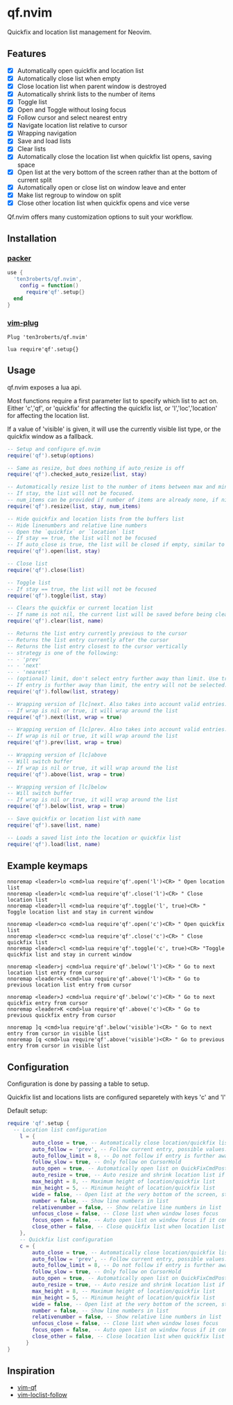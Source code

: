 # qf.nvim
Quickfix and location list management for Neovim.

## Features

- [X] Automatically open quickfix and location list
- [X] Automatically close list when empty
- [X] Close location list when parent window is destroyed
- [X] Automatically shrink lists to the number of items
- [X] Toggle list
- [X] Open and Toggle without losing focus
- [X] Follow cursor and select nearest entry
- [X] Navigate location list relative to cursor
- [X] Wrapping navigation
- [X] Save and load lists
- [X] Clear lists
- [X] Automatically close the location list when quickfix list opens, saving
  space
- [X] Open list at the very bottom of the screen rather than at the bottom of
  current split
- [X] Automatically open or close list on window leave and enter
- [X] Make list regroup to window on split
- [X] Close other location list when quickfix opens and vice verse

Qf.nvim offers many customization options to suit your workflow.

## Installation
### [packer](https://github.com/wbthomason/packer.nvim)

```lua
use {
  'ten3roberts/qf.nvim',
    config = function()
      require'qf'.setup{}
  end
}
```

### [vim-plug](https://github.com/junegunn/vim-plug)

```vim
Plug 'ten3roberts/qf.nvim'

lua require'qf'.setup{}
```

## Usage

qf.nvim exposes a lua api.

Most functions require a first parameter list to specify which list to act on.
Either 'c','qf', or 'quickfix' for affecting the quickfix list, or
'l','loc','location' for affecting the location list. 

If a value of 'visible' is given, it will use the currently visible list type,
or the quickfix window as a fallback.

```lua
-- Setup and configure qf.nvim
require('qf').setup(options)

-- Same as resize, but does nothing if auto_resize is off
require('qf').checked_auto_resize(list, stay)

-- Automatically resize list to the number of items between max and min height
-- If stay, the list will not be focused.
-- num_items can be provided if number of items are already none, if nil, they will be queried
require('qf').resize(list, stay, num_items)

-- Hide quickfix and location lists from the buffers list
-- Hide linenumbers and relative line numbers
-- Open the `quickfix` or `location` list
-- If stay == true, the list will not be focused
-- If auto_close is true, the list will be closed if empty, similar to cwindow
require('qf').open(list, stay)

-- Close list
require('qf').close(list)

-- Toggle list
-- If stay == true, the list will not be focused
require('qf').toggle(list, stay)

-- Clears the quickfix or current location list
-- If name is not nil, the current list will be saved before being cleared
require('qf').clear(list, name)

-- Returns the list entry currently previous to the cursor
-- Returns the list entry currently after the cursor
-- Returns the list entry closest to the cursor vertically
-- strategy is one of the following:
-- - 'prev'
-- - 'next'
-- - 'nearest'
-- (optional) limit, don't select entry further away than limit. Use true to use config value
-- If entry is further away than limit, the entry will not be selected. This is to prevent recentering of cursor caused by setpos. There is no way to select an entry without jumping, so the cursor position is saved and restored instead.
require('qf').follow(list, strategy)

-- Wrapping version of [lc]next. Also takes into account valid entries.
-- If wrap is nil or true, it will wrap around the list
require('qf').next(list, wrap = true)

-- Wrapping version of [lc]prev. Also takes into account valid entries.
-- If wrap is nil or true, it will wrap around the list
require('qf').prev(list, wrap = true)

-- Wrapping version of [lc]above
-- Will switch buffer
-- If wrap is nil or true, it will wrap around the list
require('qf').above(list, wrap = true)

-- Wrapping version of [lc]below
-- Will switch buffer
-- If wrap is nil or true, it will wrap around the list
require('qf').below(list, wrap = true)

-- Save quickfix or location list with name
require('qf').save(list, name)

-- Loads a saved list into the location or quickfix list
require('qf').load(list, name)
```

## Example keymaps
```vim
nnoremap <leader>lo <cmd>lua require'qf'.open('l')<CR> " Open location list
nnoremap <leader>lc <cmd>lua require'qf'.close('l')<CR> " Close location list
nnoremap <leader>ll <cmd>lua require'qf'.toggle('l', true)<CR> " Toggle location list and stay in current window

nnoremap <leader>co <cmd>lua require'qf'.open('c')<CR> " Open quickfix list
nnoremap <leader>cc <cmd>lua require'qf'.close('c')<CR> " Close quickfix list
nnoremap <leader>cl <cmd>lua require'qf'.toggle('c', true)<CR> "Toggle quickfix list and stay in current window

nnoremap <leader>j <cmd>lua require'qf'.below('l')<CR> " Go to next location list entry from cursor
nnoremap <leader>k <cmd>lua require'qf'.above('l')<CR> " Go to previous location list entry from cursor

nnoremap <leader>J <cmd>lua require'qf'.below('c')<CR> " Go to next quickfix entry from cursor
nnoremap <leader>K <cmd>lua require'qf'.above('c')<CR> " Go to previous quickfix entry from cursor

nnoremap ]q <cmd>lua require'qf'.below('visible')<CR> " Go to next entry from cursor in visible list
nnoremap [q <cmd>lua require'qf'.above('visible')<CR> " Go to previous entry from cursor in visible list
```

## Configuration

Configuration is done by passing a table to setup.

Quickfix list and locations lists are configured separetely with keys 'c' and 'l'

Default setup:

```lua
require 'qf'.setup {
  -- Location list configuration
    l = {
        auto_close = true, -- Automatically close location/quickfix list if empty
        auto_follow = 'prev', -- Follow current entry, possible values: prev,next,nearest, or false to disable
        auto_follow_limit = 8, -- Do not follow if entry is further away than x lines
        follow_slow = true, -- Only follow on CursorHold
        auto_open = true, -- Automatically open list on QuickFixCmdPost
        auto_resize = true, -- Auto resize and shrink location list if less than `max_height`
        max_height = 8, -- Maximum height of location/quickfix list
        min_height = 5, -- Minimum height of location/quickfix list
        wide = false, -- Open list at the very bottom of the screen, stretching the whole width.
        number = false, -- Show line numbers in list
        relativenumber = false, -- Show relative line numbers in list
        unfocus_close = false, -- Close list when window loses focus
        focus_open = false, -- Auto open list on window focus if it contains items
        close_other = false, -- Close quickfix list when location list opens
    },
    -- Quickfix list configuration
    c = {
        auto_close = true, -- Automatically close location/quickfix list if empty
        auto_follow = 'prev', -- Follow current entry, possible values: prev,next,nearest, or false to disable
        auto_follow_limit = 8, -- Do not follow if entry is further away than x lines
        follow_slow = true, -- Only follow on CursorHold
        auto_open = true, -- Automatically open list on QuickFixCmdPost
        auto_resize = true, -- Auto resize and shrink location list if less than `max_height`
        max_height = 8, -- Maximum height of location/quickfix list
        min_height = 5, -- Minimum height of location/quickfix list
        wide = false, -- Open list at the very bottom of the screen, stretching the whole width.
        number = false, -- Show line numbers in list
        relativenumber = false, -- Show relative line numbers in list
        unfocus_close = false, -- Close list when window loses focus
        focus_open = false, -- Auto open list on window focus if it contains items
        close_other = false, -- Close location list when quickfix list opens
      }
}
```

## Inspiration
- [vim-qf](https://github.com/romainl/vim-qf)
- [vim-loclist-follow](https://github.com/elbeardmorez/vim-loclist-follow)
